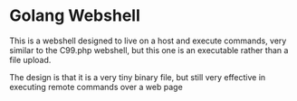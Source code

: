 # Golang Webshell

This is a webshell designed to live on a host and execute commands, very similar to the C99.php webshell, but this one is an executable rather than a file upload.

The design is that it is a very tiny binary file, but still very effective in executing remote commands over a web page